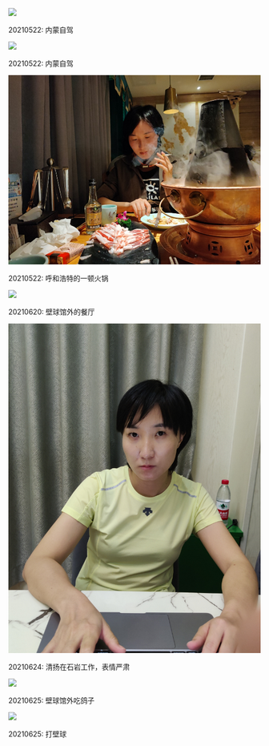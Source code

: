 
![](https://raw.githubusercontent.com/helloqingyang/mkdocs/main/docs/images/100/2021/IMG_20210522_140425.jpg)

20210522: 内蒙自驾

![](https://raw.githubusercontent.com/helloqingyang/mkdocs/main/docs/images/100/2021/IMG_20210522_140440.jpg)

20210522: 内蒙自驾

![](https://raw.githubusercontent.com/helloqingyang/mkdocs/main/docs/images/100/2021/IMG_20210522_203451.jpg)

20210522: 呼和浩特的一顿火锅

![](https://raw.githubusercontent.com/helloqingyang/mkdocs/main/docs/images/100/2021/IMG_20210620_123317.jpg)

20210620: 壁球馆外的餐厅

![](https://raw.githubusercontent.com/helloqingyang/mkdocs/main/docs/images/100/2021/IMG_20210624_145113__01__01.jpg)

20210624: 清扬在石岩工作，表情严肃

![](https://raw.githubusercontent.com/helloqingyang/mkdocs/main/docs/images/100/2021/IMG_20210625_124522.jpg)

20210625: 壁球馆外吃鸽子

![](https://raw.githubusercontent.com/helloqingyang/mkdocs/main/docs/images/100/2021/IMG_20210625_140124.jpg)

20210625: 打壁球

